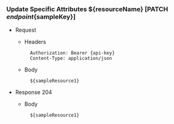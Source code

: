 ### Update Specific Attributes ${resourceName} [PATCH ${endpoint}${sampleKey}]

+ Request

    + Headers

            Authorization: Bearer {api-key}   
            Content-Type: application/json

    + Body
    
            ${sampleResource1}
			
+ Response 204
    
    + Body
            
            ${sampleResource1}
